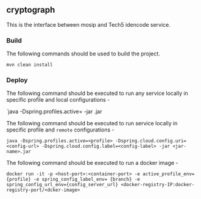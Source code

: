## cryptograph
This is the interface between mosip and Tech5 idencode service.

### Build
The following commands should be used to build the project.

`mvn clean install`

### Deploy
The following command should be executed to run any service locally in specific profile and local configurations - 

`java -Dspring.profiles.active=<profile> -jar <jar-name>.jar

The following command should be executed to run service locally in specific profile and `remote` configurations - 

`java -Dspring.profiles.active=<profile> -Dspring.cloud.config.uri=<config-url> -Dspring.cloud.config.label=<config-label> -jar <jar-name>.jar`
  
 The following command should be executed to run a docker image - 

`docker run -it -p <host-port>:<container-port> -e active_profile_env={profile} -e spring_config_label_env= {branch} -e spring_config_url_env={config_server_url} <docker-registry-IP:docker-registry-port/<dcker-image>`


